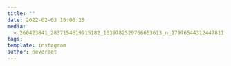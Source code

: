 ```yaml
---
title: ""
date: 2022-02-03 15:00:25
media: 
  - 260423841_2837154619915182_1039782529766653613_n_17976544312447811.jpg
tags: 
template: instagram
author: neverbot
---
```



